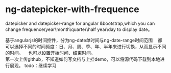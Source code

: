 # ng-datepicker-with-frequence
datepicker and datepicker-range for angular &amp;bootstrap,which you can change frequence(year\month\quarter\half year\day to display date。


<tr>
基于angularjs的时间控件，分为ng-date单时间与ng-date-range时间范围
    都可以选择不同的时间频度：日、月、周、季、年、半年来进行切换，从而显示不同的时间。
    也可以设置开始时间、结束时间。
   
   
<br>
<td>
<tr>  
第一次上传github，不知道如何写文档与上挂demo，可以将源代码下载到本地进行展现。
<tr>
todo：继续学习
